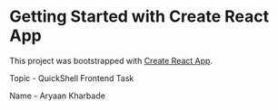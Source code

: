 # Getting Started with Create React App

This project was bootstrapped with [Create React App](https://github.com/facebook/create-react-app).

Topic - QuickShell Frontend Task

Name - Aryaan Kharbade




